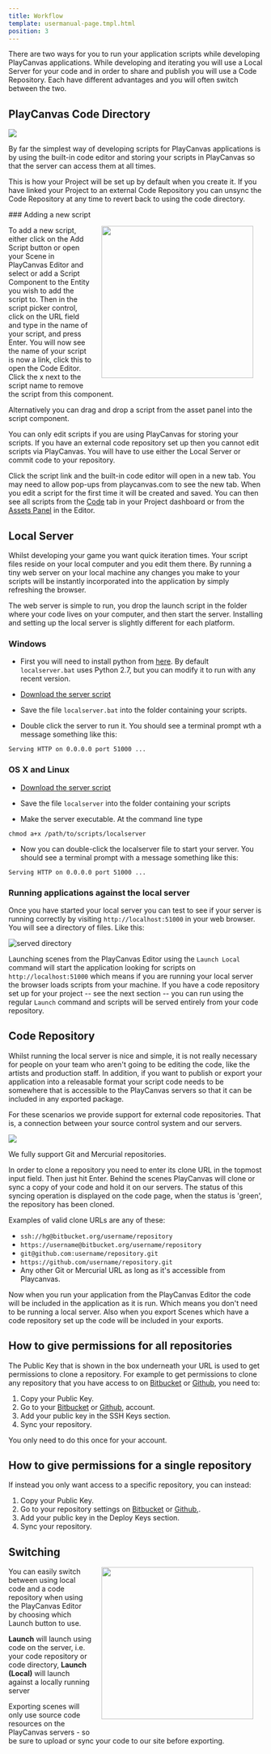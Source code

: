 ```yaml
---
title: Workflow
template: usermanual-page.tmpl.html
position: 3
---
```


There are two ways for you to run your application scripts while developing PlayCanvas applications. While developing and iterating you will use a Local Server for your code and in order to share and publish you will use a Code Repository. Each have different advantages and you will often switch between the two.

## PlayCanvas Code Directory

<img src="/images/platform/playcanvas_repo.jpg" style="max-width: 100%" />

By far the simplest way of developing scripts for PlayCanvas applications is by using the built-in code editor and storing your scripts in PlayCanvas so that the server can access them at all times.

This is how your Project will be set up by default when you create it. If you have linked your Project to an external Code Repository you can unsync the Code Repository at any time to revert back to using the code directory.

### Adding a new script

<img src="/images/user-manual/components/component-script.jpg" style="width: 300px; float: right; padding: 20px; padding-top: 0px;"/>

To add a new script, either click on the Add Script button or open your Scene in PlayCanvas Editor and select or add a Script Component to the Entity you wish to add the script to. Then in the script picker control, click on the URL field and type in the name of your script, and press Enter. You will now see the name of your script is now a link, click this to open the Code Editor. Click the x next to the script name to remove the script from this component.

Alternatively you can drag and drop a script from the asset panel into the script component.

<div class="alert alert-info small">
You can only edit scripts if you are using PlayCanvas for storing your scripts. If you have an external code repository set up then you cannot edit scripts via PlayCanvas. You will have to use either the Local Server or commit code to your repository.
</div>

Click the script link and the built-in code editor will open in a new tab. You may need to allow pop-ups from playcanvas.com to see the new tab. When you edit a script for the first time it will be created and saved. You can then see all scripts from the [Code][code_tab] tab in your Project dashboard or from the [Assets Panel][assets_panel] in the Editor.

## Local Server

Whilst developing your game you want quick iteration times. Your script files reside on your local computer and you edit them there. By running a tiny web server on your local machine any changes you make to your scripts will be instantly incorporated into the application by simply refreshing the browser.

The web server is simple to run, you drop the launch script in the folder where your code lives on your computer, and then start the server.
Installing and setting up the local server is slightly different for each platform.

### Windows

* First you will need to install python from [here][python]. By default `localserver.bat` uses Python 2.7, but you can modify it to run with any recent version.

* [Download the server script][server_windows]

* Save the file `localserver.bat` into the folder containing your scripts.

* Double click the server to run it. You should see a terminal prompt wth a message something like this:
~~~sh~~~
Serving HTTP on 0.0.0.0 port 51000 ...
~~~

### OS X and Linux

* [Download the server script][server_osx_linux]

* Save the file `localserver` into the folder containing your scripts

* Make the server executable. At the command line type
~~~sh~~~
chmod a+x /path/to/scripts/localserver
~~~

* Now you can double-click the localserver file to start your server. You should see a terminal prompt with a message something like this:
~~~sh~~~
Serving HTTP on 0.0.0.0 port 51000 ...
~~~

### Running applications against the local server

Once you have started your local server you can test to see if your server is running correctly by visiting `http://localhost:51000` in your web browser.
You will see a directory of files. Like this:

![served directory](/images/platform/localserver.png "Local server directory")

Launching scenes from the PlayCanvas Editor using the `Launch Local` command will start the application looking for scripts on `http://localhost:51000` which means if you are running your local server the browser loads scripts from your machine. If you have a code repository set up for your project -- see the next section -- you can run using the regular `Launch` command and scripts will be served entirely from your code repository.

## Code Repository

Whilst running the local server is nice and simple, it is not really necessary for people on your team who aren't going to be editing the code, like the artists
and production staff. In addition, if you want to publish or export your application into a releasable format your script code needs to be somewhere that is
accessible to the PlayCanvas servers so that it can be included in any exported package.

For these scenarios we provide support for external code repositories. That is, a connection between your source control system and our servers.

<img src="/images/platform/external_repo.jpg" style="max-width:100%" />

We fully support Git and Mercurial repositories.

In order to clone a repository you need to enter its clone URL in the topmost input field. Then just hit Enter. Behind the scenes PlayCanvas will clone or sync a copy of your code and hold it on our servers. The status of this syncing operation is displayed on the code page, when the status is 'green', the repository has been cloned.

Examples of valid clone URLs are any of these:
* `ssh://hg@bitbucket.org/username/repository`
* `https://username@bitbucket.org/username/repository`
* `git@github.com:username/repository.git`
* `https://github.com/username/repository.git`
* Any other Git or Mercurial URL as long as it's accessible from Playcanvas.

Now when you run your application from the PlayCanvas Editor the code will be included in the application as it is run. Which means you don't need to be running a local server. Also when you export Scenes which have a code repository set up the code will be included in your exports.

## How to give permissions for all repositories

The Public Key that is shown in the box underneath your URL is used to get permissions to clone a repository. For example to get permissions to clone any repository that you have access to on <a href="https://bitbucket.org" target="_blank">Bitbucket</a> or <a href="https://github.com" target="_blank">Github</a>, you need to:

1. Copy your Public Key.
2. Go to your <a href="https://bitbucket.org" target="_blank">Bitbucket</a> or <a href="https://github.com" target="_blank">Github</a>, account.
3. Add your public key in the SSH Keys section.
4. Sync your repository.

You only need to do this once for your account.

## How to give permissions for a single repository

If instead you only want access to a specific repository, you can instead:

1. Copy your Public Key.
2. Go to your repository settings on <a href="https://bitbucket.org" target="_blank">Bitbucket</a> or <a href="https://github.com" target="_blank">Github</a>,.
3. Add your public key in the Deploy Keys section.
4. Sync your repository.

## Switching

<img src="/images/user-manual/launch-options.jpg" style="width: 300px; float: right; padding: 20px; padding-top: 0px;"/>

You can easily switch between using local code and a code repository when using the PlayCanvas Editor by choosing which Launch button to use.

**Launch** will launch using code on the server, i.e. your code repository or code directory, **Launch (Local)** will launch against a locally running server

Exporting scenes will only use source code resources on the PlayCanvas servers - so be sure to upload or sync your code to our site before exporting.

[server_osx_linux]: /downloads/localserver
[python]: http://www.python.org/download/
[server_windows]: /downloads/localserver.bat
[launch_buttons]: /images/platform/launch_buttons.png
[script_picker]: /images/platform/component_script.png
[assets_panel]: /user-manual/designer/assets
[code_tab]: /user-manual/dashboard/code


